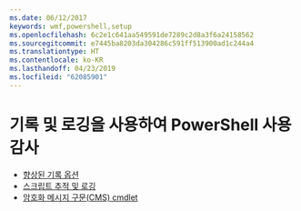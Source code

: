 ```yaml
---
ms.date: 06/12/2017
keywords: wmf,powershell,setup
ms.openlocfilehash: 6c2e1c641aa549591de7289c2d8a3f6a24158562
ms.sourcegitcommit: e7445ba8203da304286c591ff513900ad1c244a4
ms.translationtype: HT
ms.contentlocale: ko-KR
ms.lasthandoff: 04/23/2019
ms.locfileid: "62085901"
---
```

# <a name="audit-powershell-usage-using-transcription-and-logging"></a>기록 및 로깅을 사용하여 PowerShell 사용 감사

- [향상된 기록 옵션](audit_transcript.md)
- [스크립트 추적 및 로깅](audit_script.md)
- [암호화 메시지 구문(CMS) cmdlet](audit_cms.md)
